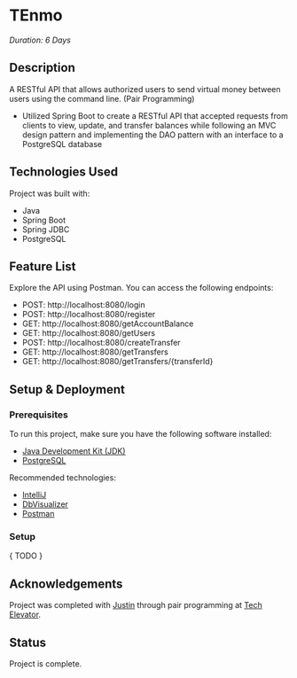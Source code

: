 # TEnmo
_Duration: 6 Days_

## Description
A RESTful API that allows authorized users to send virtual money between users using the command line. (Pair Programming)
- Utilized Spring Boot to create a RESTful API that accepted requests from clients to view, update, and transfer balances while following an MVC design pattern and implementing the DAO pattern with an interface to a PostgreSQL database

## Technologies Used
Project was built with:
- Java
- Spring Boot
- Spring JDBC
- PostgreSQL

## Feature List
Explore the API using Postman. You can access the following endpoints:

- POST: http://localhost:8080/login
- POST: http://localhost:8080/register
- GET: http://localhost:8080/getAccountBalance
- GET: http://localhost:8080/getUsers
- POST: http://localhost:8080/createTransfer
- GET: http://localhost:8080/getTransfers
- GET: http://localhost:8080/getTransfers/{transferId}

## Setup & Deployment

### Prerequisites
To run this project, make sure you have the following software installed:

- [Java Development Kit (JDK)](https://www.oracle.com/java/technologies/)
- [PostgreSQL](https://www.postgresql.org/)

Recommended technologies:

- [IntelliJ](https://www.jetbrains.com/idea/)
- [DbVisualizer](https://www.dbvis.com/)
- [Postman](https://www.postman.com/)

### Setup
{ TODO }

## Acknowledgements
Project was completed with [Justin](https://github.com/justinparker9) through pair programming at [Tech Elevator](https://www.techelevator.com/).

## Status
Project is complete.

